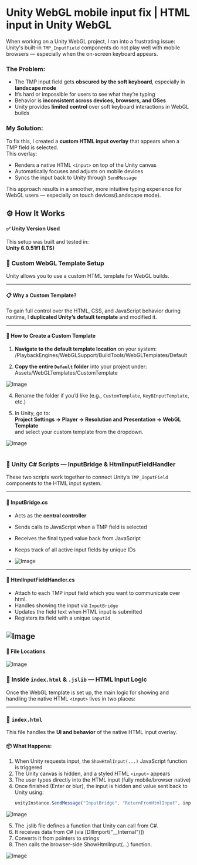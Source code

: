 # Unity WebGL mobile input fix | HTML input in Unity WebGL

When working on a Unity WebGL project, I ran into a frustrating issue:  
Unity's built-in `TMP_InputField` components do not play well with mobile browsers — especially when the on-screen keyboard appears.

### The Problem:
- The TMP input field gets **obscured by the soft keyboard**, especially in **landscape mode**
- It’s hard or impossible for users to see what they’re typing
- Behavior is **inconsistent across devices, browsers, and OSes**
- Unity provides **limited control** over soft keyboard interactions in WebGL builds

### My Solution:
To fix this, I created a **custom HTML input overlay** that appears when a TMP field is selected.  
This overlay:
- Renders a native HTML `<input>` on top of the Unity canvas
- Automatically focuses and adjusts on mobile devices
- Syncs the input back to Unity through `SendMessage`

This approach results in a smoother, more intuitive typing experience for WebGL users — especially on touch devices(Landscape mode).

## ⚙️ How It Works

#### ✅ Unity Version Used
This setup was built and tested in:  
**Unity 6.0.51f1 (LTS)**

### 🧱 Custom WebGL Template Setup

Unity allows you to use a custom HTML template for WebGL builds.

---

#### 📋 Why a Custom Template?

To gain full control over the HTML, CSS, and JavaScript behavior during runtime, I **duplicated Unity’s default template** and modified it.

---

#### 📁 How to Create a Custom Template

1. **Navigate to the default template location** on your system:
<Unity Editor Folder>/PlaybackEngines/WebGLSupport/BuildTools/WebGLTemplates/Default

3. **Copy the entire `Default` folder** into your project under: Assets/WebGLTemplates/CustomTemplate

![Image](https://github.com/user-attachments/assets/6ca36079-ca33-4da1-bf7d-cff8a353fbbb)

4. Rename the folder if you’d like (e.g., `CustomTemplate`, `KeyBInputTemplate`, etc.)

5. In Unity, go to:  
**Project Settings → Player → Resolution and Presentation → WebGL Template**  
and select your custom template from the dropdown.

![Image](https://github.com/user-attachments/assets/10ae88b5-7e83-44c3-b8e3-5c7bdd335eda)


#

### 🧠 Unity C# Scripts — InputBridge & HtmlInputFieldHandler

These two scripts work together to connect Unity’s `TMP_InputField` components to the HTML input system.

---

#### 🧩 InputBridge.cs
- Acts as the **central controller**
- Sends calls to JavaScript when a TMP field is selected
- Receives the final typed value back from JavaScript
- Keeps track of all active input fields by unique IDs
  
- ![Image](https://github.com/user-attachments/assets/d77237af-eb1d-47f2-bcfc-970a88cdc399)

---

#### 🧩 HtmlInputFieldHandler.cs
- Attach to each TMP input field which you want to communicate over html.
- Handles showing the input via `InputBridge`
- Updates the field text when HTML input is submitted
- Registers its field with a unique `inputId`

![Image](https://github.com/user-attachments/assets/c80e19cc-4078-4bec-bb87-d6307632c472)
---

#### 📂 File Locations
![Image](https://github.com/user-attachments/assets/b19dbbf3-d47a-4516-95f0-0efa64623637)


### 🧠 Inside `index.html` & `.jslib` — HTML Input Logic

Once the WebGL template is set up, the main logic for showing and handling the native HTML `<input>` lives in two places:

---

### 📄 `index.html`

This file handles the **UI and behavior** of the native HTML input overlay.

#### 📦 What Happens:
1. When Unity requests input, the `ShowHtmlInput(...)` JavaScript function is triggered
2. The Unity canvas is hidden, and a styled HTML `<input>` appears
3. The user types directly into the HTML input (fully mobile/browser native)
4. Once finished (Enter or blur), the input is hidden and value sent back to Unity using:
   ```javascript
   unityInstance.SendMessage("InputBridge", "ReturnFromHtmlInput", inputId + "|" + value);

![Image](https://github.com/user-attachments/assets/31e69fea-84a5-40a5-9627-c8e0431ba8f9)

5. The .jslib file defines a function that Unity can call from C#.
6. It receives data from C# (via [DllImport("__Internal")])
7. Converts it from pointers to strings
8. Then calls the browser-side ShowHtmlInput(...) function.

![Image](https://github.com/user-attachments/assets/b3535af8-9a6f-4b7d-96c3-12ff87a89796)

